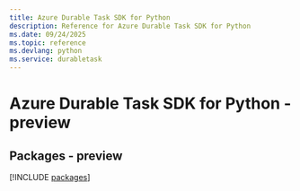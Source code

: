 ```yaml
---
title: Azure Durable Task SDK for Python
description: Reference for Azure Durable Task SDK for Python
ms.date: 09/24/2025
ms.topic: reference
ms.devlang: python
ms.service: durabletask
---
```

# Azure Durable Task SDK for Python - preview
## Packages - preview
[!INCLUDE [packages](durable-task-index.md)]
